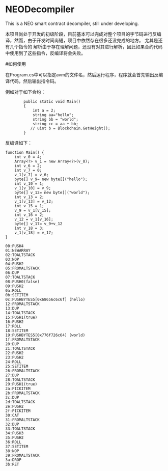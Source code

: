 # NEODecompiler
This is a NEO smart contract decompiler, still under developing.

本项目尚处于开发的初级阶段，目前基本可以完成对整个项目的字节码进行反编译，然而，由于开发时间尚短，项目中依然存在很多还没完成的地方。 尤其是还有几个指令的
解析由于存在理解问题，还没有对其进行解析，因此如果合约代码中使用到了这些指令，反编译将会失败。

#如何使用

在Program.cs中可以指定avm的文件名，然后运行程序，程序就会首先输出反编译代码，然后输出指令码。

例如对于如下合约：
```
        public static void Main()
        {
            int a = 2;
            string aa="hello";
            string bb = "world";
            string cc = aa + bb;
           // uint b = Blockchain.GetHeight();
        }
```

反编译如下：
```
function Main() {
    int v_0 = 4;
    Array<?> v_1 = new Array<?>(v_0);
    int v_6 = 2;
    int v_7 = 0;
    v_1[v_7] = v_6;
    byte[] v_9= new byte[]("hello");
    int v_10 = 1;
    v_1[v_10] = v_9;
    byte[] v_12= new byte[]("world");
    int v_13 = 2;
    v_1[v_13] = v_12;
    int v_15 = 1;
    v_9 = v_1[v_15];
    int v_16 = 2;
    v_12 = v_1[v_16];
    byte[] v_17= v_9+v_12
    int v_18 = 3;
    v_1[v_18] = v_17;
}

00:PUSH4
01:NEWARRAY
02:TOALTSTACK
03:NOP
04:PUSH2
05:FROMALTSTACK
06:DUP
07:TOALTSTACK
08:PUSH0(false)
09:PUSH2
0a:ROLL
0b:SETITEM
0c:PUSHBYTES5[0x68656c6c6f] (hello)
12:FROMALTSTACK
13:DUP
14:TOALTSTACK
15:PUSH1(true)
16:PUSH2
17:ROLL
18:SETITEM
19:PUSHBYTES5[0x776f726c64] (world)
1f:FROMALTSTACK
20:DUP
21:TOALTSTACK
22:PUSH2
23:PUSH2
24:ROLL
25:SETITEM
26:FROMALTSTACK
27:DUP
28:TOALTSTACK
29:PUSH1(true)
2a:PICKITEM
2b:FROMALTSTACK
2c:DUP
2d:TOALTSTACK
2e:PUSH2
2f:PICKITEM
30:CAT
31:FROMALTSTACK
32:DUP
33:TOALTSTACK
34:PUSH3
35:PUSH2
36:ROLL
37:SETITEM
38:NOP
39:FROMALTSTACK
3a:DROP
3b:RET
```
